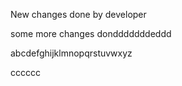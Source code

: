 New changes done by developer

some more changes dondddddddeddd

abcdefghijklmnopqrstuvwxyz


cccccc

